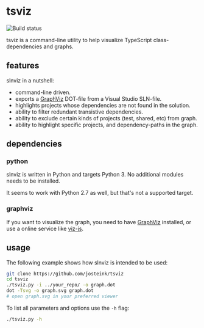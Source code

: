 
# tsviz

![Build status](https://api.travis-ci.org/josteink/tsviz.svg?branch=master)

tsviz is a command-line utility to help visualize TypeScript class-dependencies and graphs.

## features

slnviz in a nutshell:

- command-line driven.
- exports a [GraphViz](http://graphviz.org/) DOT-file from a Visual Studio SLN-file.
- highlights projects whose dependencies are not found in the solution.
- ability to filter redundant transistive dependencies.
- ability to exclude certain kinds of projects (test, shared, etc) from
  graph.
- ability to highlight specific projects, and dependency-paths in the graph.

## dependencies

### python

slnviz is written in Python and targets Python 3. No additional modules needs to
be installed.

It seems to work with Python 2.7 as well, but that's not a supported target.

### graphviz

If you want to visualize the graph, you need to have
[GraphViz](http://graphviz.org/) installed, or use a online service
like [viz-js](http://viz-js.com/).

## usage

The following example shows how slnviz is intended to be used:

````sh
git clone https://github.com/josteink/tsviz
cd tsviz
./tsviz.py -i ../your_repo/ -o graph.dot
dot -Tsvg -o graph.svg graph.dot
# open graph.svg in your preferred viewer
````

To list all parameters and options use the `-h` flag:

````sh
./tsviz.py -h
````
